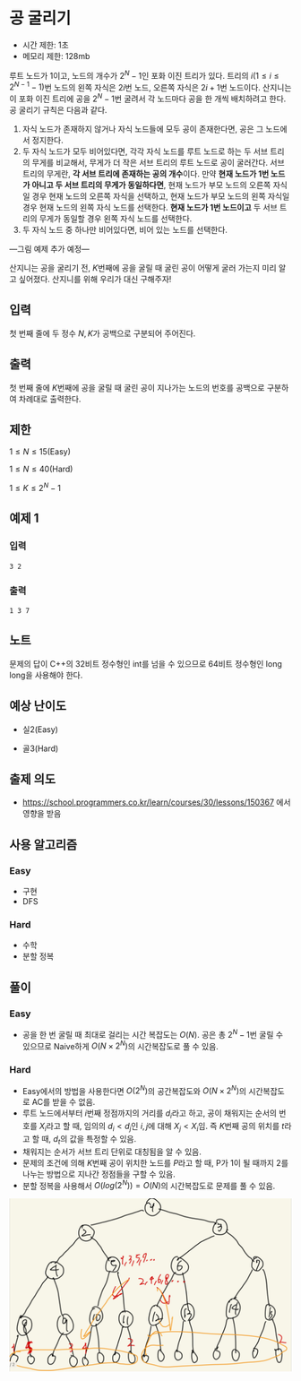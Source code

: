 # 공 굴리기

- 시간 제한: 1초
- 메모리 제한: 128mb

루트 노드가 $1$이고, 노드의 개수가 $2^{N} - 1$인 포화 이진 트리가 있다. 트리의 $i(1 ≤ i ≤ 2^{N - 1} - 1)$번 노드의 왼쪽 자식은 $2i$번 노드, 오른쪽 자식은 $2i + 1$번 노드이다. 산지니는 이 포화 이진 트리에 공을 $2^{N} - 1$번 굴려서 각 노드마다 공을 한 개씩 배치하려고 한다. 공 굴리기 규칙은 다음과 같다.

1. 자식 노드가 존재하지 않거나 자식 노드들에 모두 공이 존재한다면, 공은 그 노드에서 정지한다.
2. 두 자식 노드가 모두 비어있다면, 각각 자식 노드를 루트 노드로 하는 두 서브 트리의 무게를 비교해서, 무게가 더 작은 서브 트리의 루트 노드로 공이 굴러간다. 서브 트리의 무게란, **각 서브 트리에 존재하는 공의 개수**이다. 만약 **현재 노드가 $1$번 노드가 아니고 두 서브 트리의 무게가 동일하다면**, 현재 노드가 부모 노드의 오른쪽 자식일 경우 현재 노드의 오른쪽 자식을 선택하고, 현재 노드가 부모 노드의 왼쪽 자식일 경우 현재 노드의 왼쪽 자식 노드를 선택한다. **현재 노드가 $1$번 노드이고** 두 서브 트리의 무게가 동일할 경우 왼쪽 자식 노드를 선택한다.
3. 두 자식 노드 중 하나만 비어있다면, 비어 있는 노드를 선택한다. 

—그림 예제 추가 예정—

산지니는 공을 굴리기 전, $K$번째에 공을 굴릴 때 굴린 공이 어떻게 굴러 가는지 미리 알고 싶어졌다. 산지니를 위해 우리가 대신 구해주자!

## 입력

첫 번째 줄에 두 정수 $N, K$가 공백으로 구분되어 주어진다.

## 출력

첫 번째 줄에 $K$번째에 공을 굴릴 때 굴린 공이 지나가는 노드의 번호를 공백으로 구분하여 차례대로 출력한다.

## 제한

$1 ≤ N ≤ 15$(Easy)

$1 ≤ N ≤ 40$(Hard)

$1 ≤ K ≤ 2^{N} - 1$

## 예제 1

### 입력

```
3 2
```

### 출력

```
1 3 7
```

## 노트
문제의 답이 C++의 32비트 정수형인 int를 넘을 수 있으므로 64비트 정수형인 long long을 사용해야 한다.

## 예상 난이도

- 실2(Easy)
  
- 골3(Hard)

## 출제 의도
- https://school.programmers.co.kr/learn/courses/30/lessons/150367 에서 영향을 받음

## 사용 알고리즘

### Easy

 - 구현
 - DFS

### Hard

 - 수학
 - 분할 정복

## 풀이

### Easy

- 공을 한 번 굴릴 때 최대로 걸리는 시간 복잡도는 $O(N)$. 공은 총 $2^{N} - 1$번 굴릴 수 있으므로 Naive하게 $O(N \times 2^{N})$의 시간복잡도로 풀 수 있음.

### Hard
- Easy에서의 방법을 사용한다면 $O(2^N)$의 공간복잡도와 $O(N \times 2^{N})$의 시간복잡도로 AC를 받을 수 없음.
- 루트 노드에서부터 $i$번째 정점까지의 거리를 $d_i$라고 하고, 공이 채워지는 순서의 번호를 $X_i$라고 할 때, 임의의 $d_i < d_j$인 $i, j$에 대해 $X_j < X_i$임. 즉 $K$번째 공의 위치를 $t$라고 할 때, $d_t$의 값을 특정할 수 있음.
- 채워지는 순서가 서브 트리 단위로 대칭됨을 알 수 있음.
- 문제의 조건에 의해 $K$번째 공이 위치한 노드를 $P$라고 할 때, P가 1이 될 때까지 2를 나누는 방법으로 지나간 정점들을 구할 수 있음.
- 분할 정복을 사용해서 $O(log(2^N)) = O(N)$의 시간복잡도로 문제를 풀 수 있음.

![IMG_0780.jpeg](IMG_0780.jpeg)
